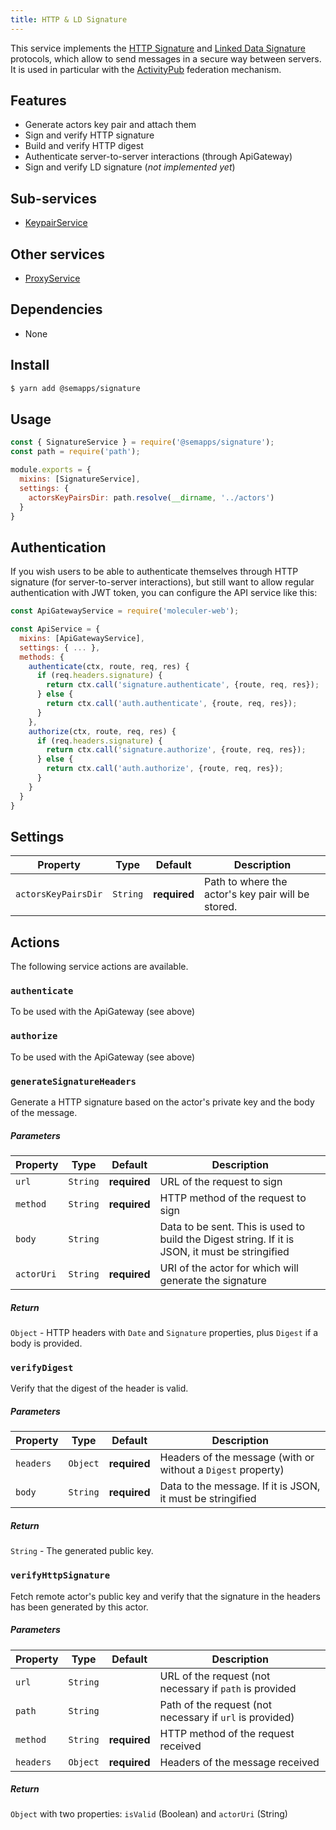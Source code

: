 ```yaml
---
title: HTTP & LD Signature
---
```


This service implements the [HTTP Signature](https://tools.ietf.org/html/draft-cavage-http-signatures-12) and 
[Linked Data Signature](https://ldapwiki.com/wiki/Linked%20Data%20Signatures) protocols, which allow to send messages 
in a secure way between servers. It is used in particular with the [ActivityPub](../activitypub) federation 
mechanism.

## Features
- Generate actors key pair and attach them
- Sign and verify HTTP signature
- Build and verify HTTP digest
- Authenticate server-to-server interactions (through ApiGateway)
- Sign and verify LD signature (*not implemented yet*)

## Sub-services
- [KeypairService](keypair.md)

## Other services
- [ProxyService](proxy.md)

## Dependencies
- None

## Install

```bash
$ yarn add @semapps/signature
```


## Usage

```js
const { SignatureService } = require('@semapps/signature');
const path = require('path');

module.exports = {
  mixins: [SignatureService],
  settings: {
    actorsKeyPairsDir: path.resolve(__dirname, '../actors')
  }
}
```

## Authentication

If you wish users to be able to authenticate themselves through HTTP signature (for server-to-server interactions), but still want to allow regular authentication with JWT token, you can configure the API service like this:

```js
const ApiGatewayService = require('moleculer-web');

const ApiService = {
  mixins: [ApiGatewayService],
  settings: { ... },
  methods: {
    authenticate(ctx, route, req, res) {
      if (req.headers.signature) {
        return ctx.call('signature.authenticate', {route, req, res});
      } else {
        return ctx.call('auth.authenticate', {route, req, res});
      }
    },
    authorize(ctx, route, req, res) {
      if (req.headers.signature) {
        return ctx.call('signature.authorize', {route, req, res});
      } else {
        return ctx.call('auth.authorize', {route, req, res});
      }
    }
  }
}
```

## Settings

| Property            | Type     | Default      | Description                                        |
|---------------------|----------|--------------|----------------------------------------------------|
| `actorsKeyPairsDir` | `String` | **required** | Path to where the actor's key pair will be stored. |


## Actions

The following service actions are available.


### `authenticate`

To be used with the ApiGateway (see above)


### `authorize`

To be used with the ApiGateway (see above)


### `generateSignatureHeaders`

Generate a HTTP signature based on the actor's private key and the body of the message.

##### Parameters
| Property   | Type     | Default      | Description                                                                                     |
|------------|----------|--------------|-------------------------------------------------------------------------------------------------|
| `url`      | `String` | **required** | URL of the request to sign                                                                      |
| `method`   | `String` | **required** | HTTP method of the request to sign                                                              |
| `body`     | `String` |              | Data to be sent. This is used to build the Digest string. If it is JSON, it must be stringified |
| `actorUri` | `String` | **required** | URI of the actor for which will generate the signature                                          |

##### Return
`Object` - HTTP headers with `Date` and `Signature` properties, plus `Digest` if a body is provided.


### `verifyDigest`

Verify that the digest of the header is valid.

##### Parameters
| Property  | Type     | Default      | Description                                                  |
|-----------|----------|--------------|--------------------------------------------------------------|
| `headers` | `Object` | **required** | Headers of the message (with or without a `Digest` property) |
| `body`    | `String` | **required** | Data to the message. If it is JSON, it must be stringified   |

##### Return
`String` - The generated public key.


### `verifyHttpSignature`

Fetch remote actor's public key and verify that the signature in the headers has been generated by this actor.

##### Parameters
| Property  | Type     | Default      | Description                                              |
|-----------|----------|--------------|----------------------------------------------------------|
| `url`     | `String` |              | URL of the request (not necessary if `path` is provided  |
| `path`    | `String` |              | Path of the request (not necessary if `url` is provided) |
| `method`  | `String` | **required** | HTTP method of the request received                      |
| `headers` | `Object` | **required** | Headers of the message received                          |

##### Return
`Object` with two properties: `isValid` (Boolean) and `actorUri` (String)

